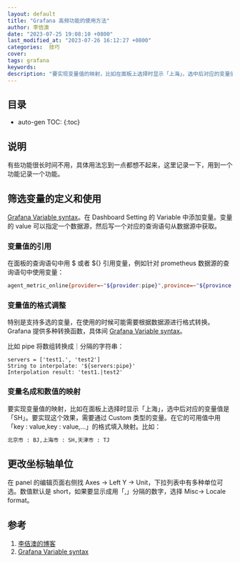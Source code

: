 ```yaml
---
layout: default
title: "Grafana 高频功能的使用方法"
author: 李佶澳
date: "2023-07-25 19:08:10 +0800"
last_modified_at: "2023-07-26 16:12:27 +0800"
categories:  技巧
cover:
tags: grafana
keywords:
description: "要实现变量值的映射，比如在面板上选择时显示「上海」，选中后对应的变量值是「SH」。要实现这个效果，需要通过 Custom 类型的变量。在它的可用值中用「key : value,key : value,...」的格式填入映射"
---
```


## 目录

* auto-gen TOC:
{:toc}

## 说明

有些功能很长时间不用，具体用法忘到一点都想不起来，这里记录一下，用到一个功能记录一个功能。

## 筛选变量的定义和使用

[Grafana Variable syntax][2]。在 Dashboard Setting 的 Variable 中添加变量。变量的 value 可以指定一个数据源，然后写一个对应的查询语句从数据源中获取。

### 变量值的引用

在面板的查询语句中用 $ 或者 ${} 引用变量，例如针对 prometheus 数据源的查询语句中使用变量：

```sh
agent_metric_online{provider=~"${provider:pipe}",province=~"${province:pipe}",city=~"${city:pipe}",isp=~"${isp:pipe}"}
```

### 变量值的格式调整

特别是支持多选的变量，在使用的时候可能需要根据数据源进行格式转换。Grafana 提供多种转换函数，具体间 [Grafana Variable syntax][2]。

比如 pipe 将数组转换成｜分隔的字符串：

```
servers = ['test1.', 'test2']
String to interpolate: '${servers:pipe}'
Interpolation result: 'test1.|test2'
```

### 变量名成和数值的映射

要实现变量值的映射，比如在面板上选择时显示「上海」，选中后对应的变量值是「SH」。要实现这个效果，需要通过 Custom 类型的变量。在它的可用值中用「key : value,key : value,...」的格式填入映射。比如：

```sh
北京市 : BJ,上海市 : SH,天津市 : TJ
```

## 更改坐标轴单位

在 panel 的编辑页面右侧找 Axes -> Left Y -> Unit，下拉列表中有多种单位可选。数值默认是 short，如果要显示成用「,」分隔的数字，选择 Misc-> Locale format。

## 参考

1. [李佶澳的博客][1]
2. [Grafana Variable syntax][2]

[1]: https://www.lijiaocn.com "李佶澳的博客"
[2]: https://grafana.com/docs/grafana/latest/dashboards/variables/variable-syntax/ "Grafana Variable syntax"
